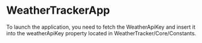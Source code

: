 # WeatherTrackerApp

To launch the application, you need to fetch the WeatherApiKey and insert it into the weatherApiKey property located in WeatherTracker/Core/Constants.
